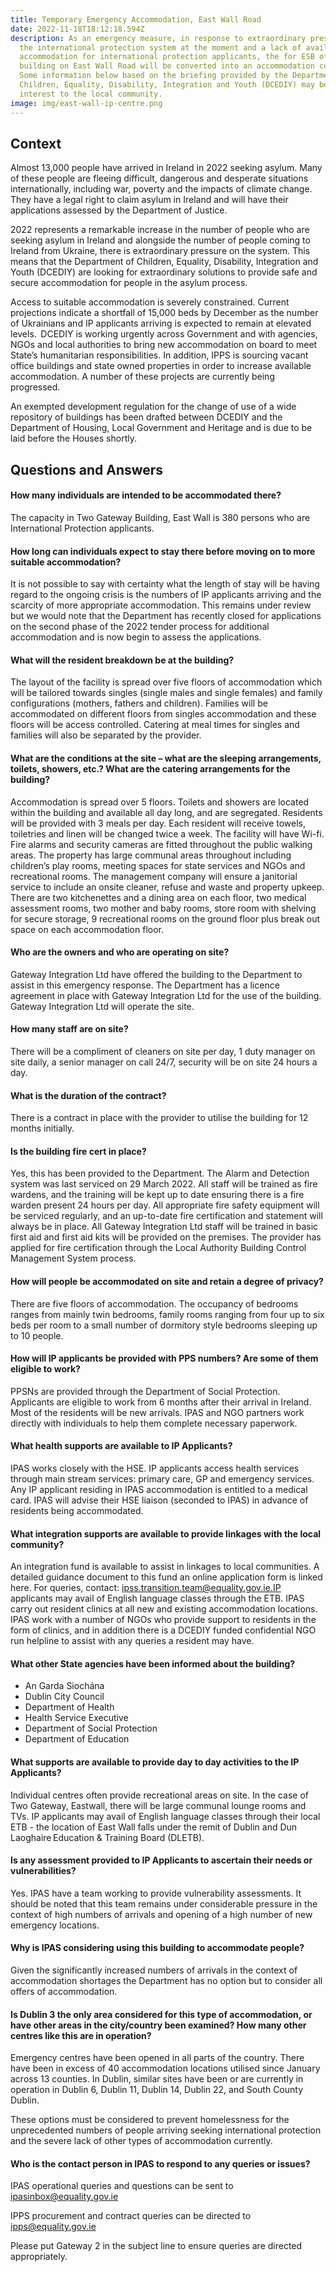 ```yaml
---
title: Temporary Emergency Accommodation, East Wall Road
date: 2022-11-18T18:12:18.594Z
description: As an emergency measure, in response to extraordinary pressure on
  the international protection system at the moment and a lack of available
  accommodation for international protection applicants, the for ESB office
  building on East Wall Road will be converted into an accommodation centre.
  Some information below based on the briefing provided by the Department of
  Children, Equality, Disability, Integration and Youth (DCEDIY) may be of
  interest to the local community.
image: img/east-wall-ip-centre.png
---
```

## **C﻿ontext**

Almost 13,000 people have arrived in Ireland in 2022 seeking asylum. Many of these people are fleeing difficult, dangerous and desperate situations internationally, including war, poverty and the impacts of climate change. They have a legal right to claim asylum in Ireland and will have their applications assessed by the Department of Justice.  

2﻿022 represents a remarkable increase in the number of people who are seeking asylum in Ireland and alongside the number of people coming to Ireland from Ukraine, there is extraordinary pressure on the system. This means that the Department of Children, Equality, Disability, Integration and Youth (DCEDIY) are looking for extraordinary solutions to provide safe and secure accommodation for people in the asylum process. 

Access to suitable accommodation is severely constrained. Current projections indicate a shortfall of 15,000 beds by December as the number of Ukrainians and IP applicants arriving is expected to remain at elevated levels.  DCEDIY is working urgently across Government and with agencies, NGOs and local authorities to bring new accommodation on board to meet State’s humanitarian responsibilities. In addition, IPPS is sourcing vacant office buildings and state owned properties in order to increase available accommodation. A number of these projects are currently being progressed. 

An exempted development regulation for the change of use of a wide repository of buildings has been drafted between DCEDIY and the Department of Housing, Local Government and Heritage and is due to be laid before the Houses shortly.     

## Questions and Answers 

#### How many individuals are intended to be accommodated there?  

The capacity in Two Gateway Building, East Wall is 380 persons who are International Protection applicants.  

#### How long can individuals expect to stay there before moving on to more suitable accommodation? 

It is not possible to say with certainty what the length of stay will be having regard to the ongoing crisis is the numbers of IP applicants arriving and the scarcity of more appropriate accommodation. This remains under review but we would note that the Department has recently closed for applications on the second phase of the 2022 tender process for additional accommodation and is now begin to assess the applications.  

#### What will the resident breakdown be at the building? 

The layout of the facility is spread over five floors of accommodation which will be tailored towards singles (single males and single females) and family configurations (mothers, fathers and children). Families will be accommodated on different floors from singles accommodation and these floors will be access controlled.  Catering at meal times for singles and families will also be separated by the provider.  

#### What are the conditions at the site – what are the sleeping arrangements, toilets, showers, etc.? What are the catering arrangements for the building? 

Accommodation is spread over 5 floors. Toilets and showers are located within the building and available all day long, and are segregated. Residents will be provided with 3 meals per day.   Each resident will receive towels, toiletries and linen will be changed twice a week. The facility will have Wi-fi. Fire alarms and security cameras are fitted throughout the public walking areas. The property has large communal areas throughout including children’s play rooms, meeting spaces for state services and NGOs and recreational rooms. The management company will ensure a janitorial service to include an onsite cleaner, refuse and waste and property upkeep.  There are two kitchenettes and a dining area on each floor, two medical assessment rooms, two mother and baby rooms, store room with shelving for secure storage, 9 recreational rooms on the ground floor plus break out space on each accommodation floor.

#### Who are the owners and who are operating on site?  

Gateway Integration Ltd have offered the building to the Department to assist in this emergency response. The Department has a licence agreement in place with Gateway Integration Ltd for the use of the building. Gateway Integration Ltd will operate the site.   

#### How many staff are on site? 

 There will be a compliment of cleaners on site per day, 1 duty manager on site daily, a senior manager on call 24/7, security will be on site 24 hours a day. 

#### What is the duration of the contract? 

There is a contract in place with the provider to utilise the building for 12 months initially.  

#### Is the building fire cert in place?  

Yes, this has been provided to the Department. The Alarm and Detection system was last serviced on 29 March 2022. All staff will be trained as fire wardens, and the training will be kept up to date ensuring there is a fire warden present 24 hours per day. All appropriate fire safety equipment will be serviced regularly, and an up-to-date fire certification and statement will always be in place. All Gateway Integration Ltd staff will be trained in basic first aid and first aid kits will be provided on the premises. The provider has applied for fire certification through the Local Authority Building Control Management System process.   

#### **How will people be accommodated on site and retain a degree of privacy?** 

There are five floors of accommodation. The occupancy of bedrooms ranges from mainly twin bedrooms, family rooms ranging from four up to six beds per room to a small number of dormitory style bedrooms sleeping up to 10 people.  

####  **How will IP applicants be provided with PPS numbers? Are some of them eligible to work?** 

PPSNs are provided through the Department of Social Protection. Applicants are eligible to work from 6 months after their arrival in Ireland. Most of the residents will be new arrivals. IPAS and NGO partners work directly with individuals to help them complete necessary paperwork.  

####  **What health supports are available to IP Applicants?**  

IPAS works closely with the HSE. IP applicants access health services through main stream services: primary care, GP and emergency services. Any IP applicant residing in IPAS accommodation is entitled to a medical card. IPAS will advise their HSE liaison (seconded to IPAS) in advance of residents being accommodated. 

#### **What integration supports are available to provide linkages with the local community?** 

An integration fund is available to assist in linkages to local communities. A detailed guidance document to this fund an online application form is linked here. For queries, contact: ipss.transition.team@equality.gov.ie.IP applicants may avail of English language classes through the ETB. IPAS carry out resident clinics at all new and existing accommodation locations. IPAS work with a number of NGOs who provide support to residents in the form of clinics, and in addition there is a DCEDIY funded confidential NGO run helpline to assist with any queries a resident may have.  

####  What other State agencies have been informed about the building?

* An Garda Siochána 
* Dublin City Council 
* Department of Health 
* Health Service Executive 
* Department of Social Protection 
* Department of Education 

####  What supports are available to provide day to day activities to the IP Applicants? 

Individual centres often provide recreational areas on site. In the case of Two Gateway, Eastwall, there will be large communal lounge rooms and TVs. IP applicants may avail of English language classes through their local ETB - the location of East Wall falls under the remit of Dublin and Dun Laoghaire Education & Training Board (DLETB). 

####  Is any assessment provided to IP Applicants to ascertain their needs or vulnerabilities? 

Yes. IPAS have a team working to provide vulnerability assessments. It should be noted that this team remains under considerable pressure in the context of high numbers of arrivals and opening of a high number of new emergency locations. 

####  Why is IPAS considering using this building to accommodate people? 

Given the significantly increased numbers of arrivals in the context of accommodation shortages the Department has no option but to consider all offers of accommodation.  

####  Is Dublin 3 the only area considered for this type of accommodation, or have other areas in the city/country been examined? How many other centres like this are in operation? 

Emergency centres have been opened in all parts of the country. There have been in excess of 40 accommodation locations utilised since January across 13 counties. In Dublin, similar sites have been or are currently in operation in Dublin 6, Dublin 11, Dublin 14, Dublin 22, and South County Dublin.  

These options must be considered to prevent homelessness for the unprecedented numbers of people arriving seeking international protection and the severe lack of other types of accommodation currently.  

####  Who is the contact person in IPAS to respond to any queries or issues? 

IPAS operational queries and questions can be sent to ipasinbox@equality.gov.ie  

IPPS procurement and contract queries can be directed to ipps@equality.gov.ie  

P﻿lease put Gateway 2 in the subject line to ensure queries are directed appropriately.